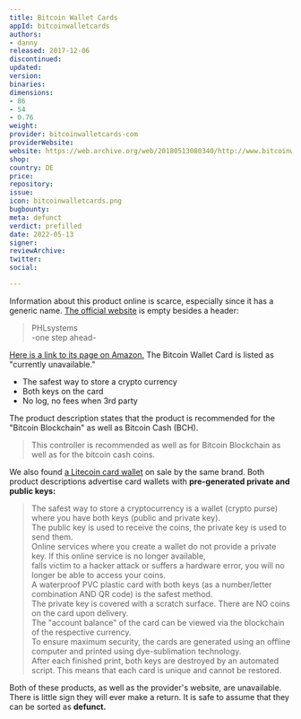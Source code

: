 ```yaml
---
title: Bitcoin Wallet Cards
appId: bitcoinwalletcards
authors:
- danny
released: 2017-12-06
discontinued: 
updated: 
version: 
binaries: 
dimensions:
- 86
- 54
- 0.76
weight: 
provider: bitcoinwalletcards-com
providerWebsite: 
website: https://web.archive.org/web/20180513080340/http://www.bitcoinwalletcards.com/
shop: 
country: DE
price: 
repository: 
issue: 
icon: bitcoinwalletcards.png
bugbounty: 
meta: defunct
verdict: prefilled
date: 2022-05-13
signer: 
reviewArchive: 
twitter: 
social: 

---
```


Information about this product online is scarce, especially since it has a generic name. [The official website](https://www.bitcoinwalletcards.com/) is empty besides a header:

> PHLsystems <br />
-one step ahead-

[Here is a link to its page on Amazon.](https://www.amazon.com/BITCOIN-Plastik-Giftcard-Offline-Storage/dp/B075KJHZQ4) The Bitcoin Wallet Card is listed as "currently unavailable."

> 
  - The safest way to store a crypto currency
  - Both keys on the card
  - No log, no fees when 3rd party
  
The product description states that the product is recommended for the "Bitcoin Blockchain" as well as Bitcoin Cash (BCH).

> This controller is recommended as well as for Bitcoin Blockchain as well as for the bitcoin cash coins. 

We also found [a Litecoin card wallet](https://www-amazon-de.translate.goog/bitcoinwalletcards-com-LITECOIN-Offline-Storage-CryptoCurrancy/dp/B075DBRHCW?_x_tr_sl=de&_x_tr_tl=en&_x_tr_hl=en&_x_tr_pto=sc) on sale by the same brand. Both product descriptions advertise card wallets with **pre-generated private and public keys:**

> The safest way to store a cryptocurrency is a wallet (crypto purse) where you have both keys (public and private key). <br />
The public key is used to receive the coins, the private key is used to send them.<br />
Online services where you create a wallet do not provide a private key. If this online service is no longer available,<br />
falls victim to a hacker attack or suffers a hardware error, you will no longer be able to access your coins.<br />
A waterproof PVC plastic card with both keys (as a number/letter combination AND QR code) is the safest method.<br />
The private key is covered with a scratch surface. There are NO coins on the card upon delivery.<br />
The "account balance" of the card can be viewed via the blockchain of the respective currency.<br />
To ensure maximum security, the cards are generated using an offline computer and printed using dye-sublimation technology. <br />
After each finished print, both keys are destroyed by an automated script. This means that each card is unique and cannot be
restored.


Both of these products, as well as the provider's website, are unavailable. There is little sign they will ever make a return. It is safe to assume that they can be sorted as **defunct.**